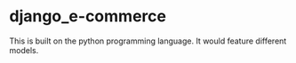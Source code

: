 # django_e-commerce
This is built on the python programming language. It would feature different models.
